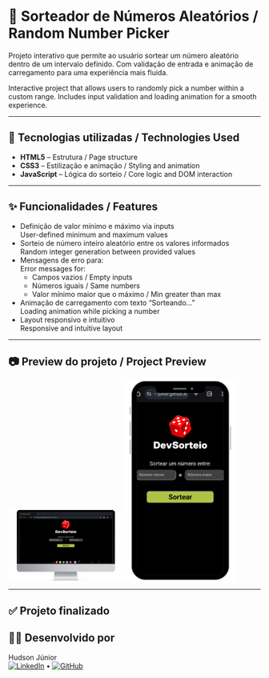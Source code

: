 # 🎲 Sorteador de Números Aleatórios / Random Number Picker

Projeto interativo que permite ao usuário sortear um número aleatório dentro de um intervalo definido. Com validação de entrada e animação de carregamento para uma experiência mais fluida.

Interactive project that allows users to randomly pick a number within a custom range. Includes input validation and loading animation for a smooth experience.

---

## 🚀 Tecnologias utilizadas / Technologies Used

- **HTML5** – Estrutura / Page structure  
- **CSS3** – Estilização e animação / Styling and animation  
- **JavaScript** – Lógica do sorteio / Core logic and DOM interaction

---

## ✨ Funcionalidades / Features

- Definição de valor mínimo e máximo via inputs  
  User-defined minimum and maximum values
- Sorteio de número inteiro aleatório entre os valores informados  
  Random integer generation between provided values
- Mensagens de erro para:  
  Error messages for:
  - Campos vazios / Empty inputs  
  - Números iguais / Same numbers  
  - Valor mínimo maior que o máximo / Min greater than max
- Animação de carregamento com texto “Sorteando...”  
  Loading animation while picking a number
- Layout responsivo e intuitivo  
  Responsive and intuitive layout

---

## 📷 Preview do projeto / Project Preview

<p aling="center">
  <img src="assets/desktop.png" alt="Versão desktop" width="45%"/>
  <img src="assets/mobile.png" alt="Versão mobile" height="400px"/>
</p>

---

## ✅ Projeto finalizado

## 🧑‍💻 Desenvolvido por

Hudson Júnior  
[![LinkedIn](https://img.shields.io/badge/LinkedIn-0A66C2?style=flat&logo=linkedin&logoColor=white)](https://www.linkedin.com/in/ohudsonjunior) • [![GitHub](https://img.shields.io/badge/GitHub-100000?style=flat&logo=github&logoColor=white)](https://github.com/hudson-junior)
